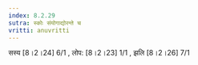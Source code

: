 ```yaml
---
index: 8.2.29
sutra: स्कोः संयोगाद्योरन्ते च
vritti: anuvritti
---
```


सस्य [8।2।24] 6/1 , लोप: [8।2।23] 1/1 , झलि [8।2।26] 7/1